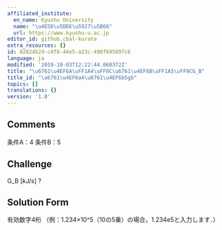 ```yaml
---
affiliated_institute:
  en_name: Kyushu University
  name: "\u4E5D\u5DDE\u5927\u5B66"
  url: https://www.kyushu-u.ac.jp
editor_id: github.cbal-kurata
extra_resources: {}
id: 82824b2d-c4f8-44e5-a23c-490f695897c6
language: ja
modified: '2019-10-03T12:22:44.060372Z'
title: "\u6761\u4EF6A\uFF1A4\uFF0C\u6761\u4EF6B\uFF1A5\uFF0CG_B"
title_id: "\u6761\u4EF6a4\u6761\u4EF6b5gb"
topics: []
translations: {}
version: '1.0'
---
```


## Comments
条件A：4
条件B：5

## Challenge
G_B [kJ/s] ?

## Solution Form
有効数字4桁
（例：1.234×10^5（10の5乗）の場合，1.234e5と入力します．）




